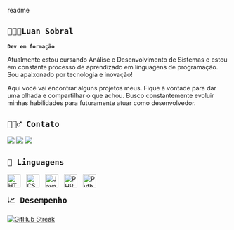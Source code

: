 readme



## **`👨🏽‍💻Luan Sobral`**
 
**`Dev em formação`**

Atualmente estou cursando Análise e Desenvolvimento de Sistemas e estou em constante processo de aprendizado em linguagens de programação.
Sou apaixonado por tecnologia e inovação! 

Aqui você vai encontrar alguns projetos meus. Fique à vontade para dar uma olhada e compartilhar o que achou.
Busco constantemente evoluir minhas habilidades para futuramente atuar como desenvolvedor.


 ## **`🙋🏽‍♂️ Contato`** 
<div> 
  <a href="https://instagram.com/ln_vns" target="_blank"><img src="https://img.shields.io/badge/-Instagram-%23E4405F?style=for-the-badge&logo=instagram&logoColor=white" target="_blank"></a>
  <a href = "mailto:vinipereira293@gmail.com"><img src="https://img.shields.io/badge/-Gmail-%23333?style=for-the-badge&logo=gmail&logoColor=white" target="_blank"></a>
  <a href="https://www.linkedin.com/in/luan-oliveira-tecno-dev/" target="_blank"><img src="https://img.shields.io/badge/-LinkedIn-%230077B5?style=for-the-badge&logo=linkedin&logoColor=white" target="_blank"></a> 
  
</div>

## **`👾 Linguagens`**

<img 
    align="left" 
    alt="HTML"
    title="HTML" 
    width="30px" 
    style="padding-right: 10px;" 
    src="https://cdn.jsdelivr.net/gh/devicons/devicon@latest/icons/html5/html5-original.svg" 
/>
<img 
    align="left" 
    alt="CSS" 
    title="CSS"
    width="30px" 
    style="padding-right: 10px;" 
    src="https://cdn.jsdelivr.net/gh/devicons/devicon@latest/icons/css3/css3-original.svg" 
/>
<img 
    align="left" 
    alt="JavaScript" 
    title="JavaScript"
    width="30px" 
    style="padding-right: 10px;" 
    src="https://cdn.jsdelivr.net/gh/devicons/devicon@latest/icons/javascript/javascript-original.svg" 
/>
<img 
    align="left" 
    alt="PHP" 
    title="PHP"
    width="30px" 
    style="padding-right: 10px;" 
    src="https://cdn.jsdelivr.net/gh/devicons/devicon@latest/icons/php/php-original.svg" 
/>
<img 
    align="left" 
    alt="Python" 
    title="Python"
    width="30px" 
    style="padding-right: 10px;" 
    src="https://cdn.jsdelivr.net/gh/devicons/devicon@latest/icons/python/python-original.svg" 
/>
<br>

## **`📈 Desempenho`**

[![GitHub Streak](https://github-readme-streak-stats.herokuapp.com?user=Luan-Sobral&theme=transparent&hide_border=falso&locale=pt_BR&short_numbers=falso&date_format=M%20j%5B%2C%20Y%5D&mode=weekly&card_width=490&card_height=150)](https://git.io/streak-stats)
